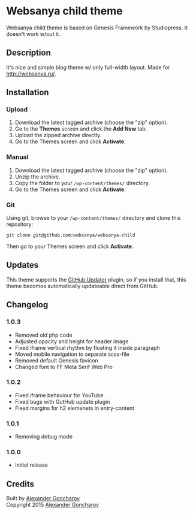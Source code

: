 # Websanya child theme

Websanya child theme is based on Genesis Framework by Studiopress. It doesn't work w/out it.

## Description

It's nice and simple blog theme w/ only full-width layout. Made for http://websanya.ru/.

## Installation

### Upload

1. Download the latest tagged archive (choose the "zip" option).
2. Go to the __Themes__ screen and click the __Add New__ tab.
3. Upload the zipped archive directly.
4. Go to the Themes screen and click __Activate__.

### Manual

1. Download the latest tagged archive (choose the "zip" option).
2. Unzip the archive.
3. Copy the folder to your `/wp-content/themes/` directory.
4. Go to the Themes screen and click __Activate__.

### Git

Using git, browse to your `/wp-content/themes/` directory and clone this repository:

`git clone git@github.com:websanya/websanya-child`

Then go to your Themes screen and click __Activate__.

## Updates

This theme supports the [GitHub Updater](https://github.com/afragen/github-updater) plugin, so if you install that, this theme becomes automatically updateable direct from GitHub.

## Changelog

### 1.0.3
* Removed old php code
* Adjusted opacity and height for header image
* Fixed iframe vertical rhythm by floating it inside paragraph
* Moved mobile navigation to separate scss-file
* Removed default Genesis favicon
* Changed font to FF Meta Serif Web Pro

### 1.0.2
* Fixed iframe behaviour for YouTube
* Fixed bugs with GutHub update plugin
* Fixed margins for h2 elemenets in entry-content

### 1.0.1
* Removing debug mode

### 1.0.0
* Initial release

## Credits

Built by [Alexander Goncharov](http://websanya.ru/)  
Copyright 2015 [Alexander Goncharov](http://websanya.ru/)